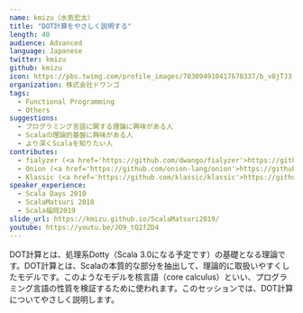 ```yaml
---
name: kmizu（水島宏太）
title: "DOT計算をやさしく説明する"
length: 40
audience: Advanced
language: Japanese
twitter: kmizu
github: kmizu
icon: https://pbs.twimg.com/profile_images/703094910417678337/b_v8jTJ3_400x400.jpg
organization: 株式会社ドワンゴ
tags:
  - Functional Programming
  - Others
suggestions:
  - プログラミング言語に関する理論に興味がある人
  - Scalaの理論的基盤に興味がある人
  - より深くScalaを知りたい人
contributes:
  - fialyzer (<a href='https://github.com/dwango/fialyzer'>https://github.com/dwango/fialyzer</a>)
  - Onion (<a href='https://github.com/onion-lang/onion'>https://github.com/onion-lang/onion</a>)
  - Klassic (<a href='https://github.com/klassic/klassic'>https://github.com/klassic/klassic</a>)
speaker_experience:
  - Scala Days 2010
  - ScalaMatsuri 2018
  - Scala福岡2019
slide_url: https://kmizu.github.io/ScalaMatsuri2019/
youtube: https://youtu.be/JO9_tQ2fZD4
---
```

DOT計算とは、処理系Dotty（Scala 3.0になる予定です）の基礎となる理論です。DOT計算とは、Scalaの本質的な部分を抽出して、理論的に取扱いやすくしたモデルです。このようなモデルを核言語（core calculus）といい、プログラミング言語の性質を検証するために使われます。このセッションでは、DOT計算についてやさしく説明します。
